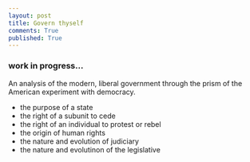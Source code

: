 ```yaml
---
layout: post
title: Govern thyself
comments: True
published: True
---
```


### work in progress...
An analysis of the modern, liberal government through the prism of 
the American experiment with democracy.
* the purpose of a state
* the right of a subunit to cede
* the right of an individual to protest or rebel
* the origin of human rights
* the nature and evolution of judiciary
* the nature and evolutinon of the legislative